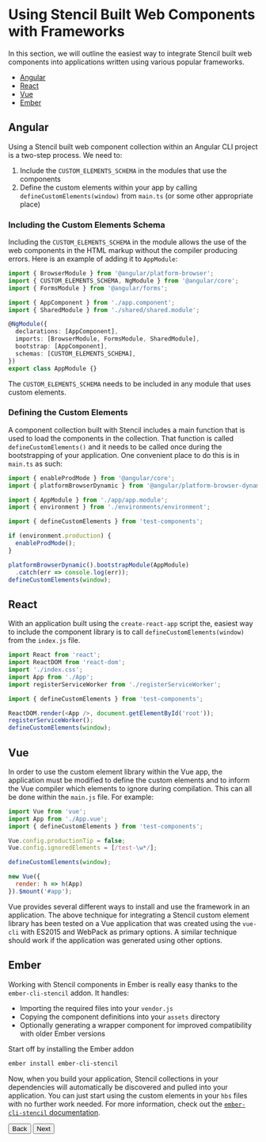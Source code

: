 # Using Stencil Built Web Components with Frameworks

In this section, we will outline the easiest way to integrate Stencil built web components into applications written using various popular frameworks.

- [Angular](#angular)
- [React](#react)
- [Vue](#vue)
- [Ember](#ember)

## Angular

Using a Stencil built web component collection within an Angular CLI project is a two-step process. We need to:

1. Include the `CUSTOM_ELEMENTS_SCHEMA` in the modules that use the components
1. Define the custom elements within your app by calling `defineCustomElements(window)` from `main.ts` (or some other appropriate place)

### Including the Custom Elements Schema

Including the `CUSTOM_ELEMENTS_SCHEMA` in the module allows the use of the web components in the HTML markup without the compiler producing errors. Here is an example of adding it to `AppModule`:

```typescript
import { BrowserModule } from '@angular/platform-browser';
import { CUSTOM_ELEMENTS_SCHEMA, NgModule } from '@angular/core';
import { FormsModule } from '@angular/forms';

import { AppComponent } from './app.component';
import { SharedModule } from './shared/shared.module';

@NgModule({
  declarations: [AppComponent],
  imports: [BrowserModule, FormsModule, SharedModule],
  bootstrap: [AppComponent],
  schemas: [CUSTOM_ELEMENTS_SCHEMA],
})
export class AppModule {}
```

The `CUSTOM_ELEMENTS_SCHEMA` needs to be included in any module that uses custom elements.

### Defining the Custom Elements

A component collection built with Stencil includes a main function that is used to load the components in the collection. That function is called `defineCustomElements()` and it needs to be called once during the bootstrapping of your application. One convenient place to do this is in `main.ts` as such:

```typescript
import { enableProdMode } from '@angular/core';
import { platformBrowserDynamic } from '@angular/platform-browser-dynamic';

import { AppModule } from './app/app.module';
import { environment } from './environments/environment';

import { defineCustomElements } from 'test-components';

if (environment.production) {
  enableProdMode();
}

platformBrowserDynamic().bootstrapModule(AppModule)
  .catch(err => console.log(err));
defineCustomElements(window);
```

## React

With an application built using the `create-react-app` script the, easiest way to include the component library is to call `defineCustomElements(window)` from the `index.js` file.

```js
import React from 'react';
import ReactDOM from 'react-dom';
import './index.css';
import App from './App';
import registerServiceWorker from './registerServiceWorker';

import { defineCustomElements } from 'test-components';

ReactDOM.render(<App />, document.getElementById('root'));
registerServiceWorker();
defineCustomElements(window);
```

## Vue

In order to use the custom element library within the Vue app, the application must be modified to define the custom elements and to inform the Vue compiler which elements to ignore during compilation. This can all be done within the `main.js` file. For example:

```js
import Vue from 'vue';
import App from './App.vue';
import { defineCustomElements } from 'test-components';

Vue.config.productionTip = false;
Vue.config.ignoredElements = [/test-\w*/];

defineCustomElements(window);

new Vue({
  render: h => h(App)
}).$mount('#app');
```

Vue provides several different ways to install and use the framework in an application. The above technique for integrating a Stencil custom element library has been tested on a Vue application that was created using the `vue-cli` with ES2015 and WebPack as primary options. A similar technique should work if the application was generated using other options.


## Ember

Working with Stencil components in Ember is really easy thanks to the `ember-cli-stencil` addon. It handles:

- Importing the required files into your `vendor.js`
- Copying the component definitions into your `assets` directory
- Optionally generating a wrapper component for improved compatibility with older Ember versions

Start off by installing the Ember addon

```bash
ember install ember-cli-stencil
```

Now, when you build your application, Stencil collections in your dependencies will automatically be discovered and pulled into your application. You can just start using the custom elements in your `hbs` files with no further work needed. For more information, check out the [`ember-cli-stencil` documentation](https://github.com/alexlafroscia/ember-cli-stencil).

<stencil-route-link url="/docs/router" router="#router" custom="true">
  <button class="pull-left btn btn--secondary">
    Back
  </button>
</stencil-route-link>

<stencil-route-link url="/docs/style-guide" custom="true">
  <button class='pull-right btn btn--primary'>
    Next
  </button>
</stencil-route-link>
